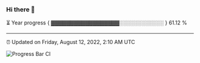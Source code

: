### Hi there 👋

⏳ Year progress { ▓▓▓▓▓▓▓▓▓▓▓▓▓▓▓▓▓▓░░░░░░░░░░░░ } 61.12 %

---

⏰ Updated on Friday, August 12, 2022, 2:10 AM UTC

![Progress Bar CI](https://github.com/arthurbuhl/arthurbuhl/workflows/Progress%20Bar%20CI/badge.svg)
